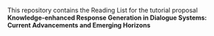 This repository contains the Reading List for the tutorial proposal **Knowledge-enhanced Response Generation in Dialogue Systems: Current Advancements and Emerging Horizons**

